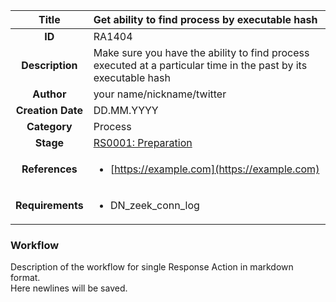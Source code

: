| Title                       | Get ability to find process by executable hash         |
|:---------------------------:|:--------------------|
| **ID**                      | RA1404            |
| **Description**             | Make sure you have the ability to find process executed at a particular time in the past by its executable hash   |
| **Author**                  | your name/nickname/twitter        |
| **Creation Date**           | DD.MM.YYYY |
| **Category**                | Process      |
| **Stage**                   |[RS0001: Preparation](../Response_Stages/RS0001.md)| 
| **References** |<ul><li>[https://example.com](https://example.com)</li></ul>|
| **Requirements** |<ul><li>DN_zeek_conn_log</li></ul>|

### Workflow

Description of the workflow for single Response Action in markdown format.  
Here newlines will be saved.
